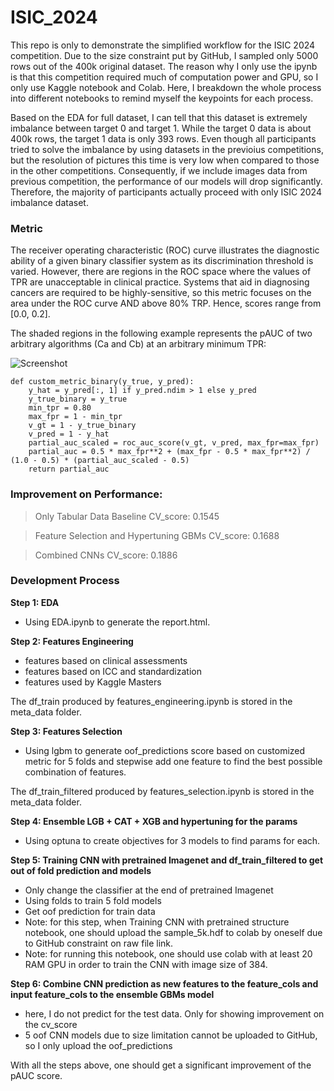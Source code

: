 # ISIC_2024

This repo is only to demonstrate the simplified workflow for the ISIC 2024 competition. Due to the size constraint put by GitHub, I sampled only 5000 rows out of the 400k original dataset.
The reason why I only use the ipynb is that this competition required much of computation power and GPU, so I only use Kaggle notebook and Colab. Here, I breakdown the whole process into 
different notebooks to remind myself the keypoints for each process. 

Based on the EDA for full dataset, I can tell that this dataset is extremely imbalance between target 0 and target 1. While the target 0 data is about 400k rows, 
the target 1 data is only 393 rows. Even though all participants tried to solve the imbalance by using datasets in the previoius competitions, but the resolution of pictures this time is very low
when compared to those in the other competitions. Consequently, if we include images data from previous competition, the performance of our models will drop significantly. Therefore, the majority of
participants actually proceed with only ISIC 2024 imbalance dataset.


### Metric
The receiver operating characteristic (ROC) curve illustrates the diagnostic ability of a given binary classifier system as its discrimination threshold is varied. However, there are regions in the ROC space where the values of TPR are unacceptable in clinical practice. Systems that aid in diagnosing cancers are required to be highly-sensitive, so this metric focuses on the area under the ROC curve AND above 80% TRP. Hence, scores range from [0.0, 0.2].

The shaded regions in the following example represents the pAUC of two arbitrary algorithms (Ca and Cb) at an arbitrary minimum TPR:

![Screenshot](https://github.com/Chienstartup/ISIC_2024/blob/main/isic_data/pauc.png)

```
def custom_metric_binary(y_true, y_pred):
    y_hat = y_pred[:, 1] if y_pred.ndim > 1 else y_pred
    y_true_binary = y_true
    min_tpr = 0.80
    max_fpr = 1 - min_tpr
    v_gt = 1 - y_true_binary
    v_pred = 1 - y_hat
    partial_auc_scaled = roc_auc_score(v_gt, v_pred, max_fpr=max_fpr)
    partial_auc = 0.5 * max_fpr**2 + (max_fpr - 0.5 * max_fpr**2) / (1.0 - 0.5) * (partial_auc_scaled - 0.5)
    return partial_auc
```

### Improvement on Performance:

> Only Tabular Data Baseline CV_score: 0.1545

> Feature Selection and Hypertuning GBMs CV_score: 0.1688

> Combined CNNs CV_score: 0.1886

### Development Process

**Step 1: EDA**
  * Using EDA.ipynb to generate the report.html.
    
**Step 2: Features Engineering**
  * features based on clinical assessments
  * features based on ICC and standardization
  * features used by Kaggle Masters
    
The df_train produced by features_engineering.ipynb is stored in the meta_data folder.

**Step 3: Features Selection**
  * Using lgbm to generate oof_predictions score based on customized metric for 5 folds and stepwise add one feature to find the best possible combination of features.

The df_train_filtered produced by features_selection.ipynb is stored in the meta_data folder.

**Step 4: Ensemble LGB + CAT + XGB and hypertuning for the params**
  * Using optuna to create objectives for 3 models to find params for each.

**Step 5: Training CNN with pretrained Imagenet and df_train_filtered to get out of fold prediction and models**
  * Only change the classifier at the end of pretrained Imagenet
  * Using folds to train 5 fold models
  * Get oof prediction for train data
  * Note: for this step, when Training CNN with pretrained structure notebook, one should upload the sample_5k.hdf to colab by oneself due to GitHub constraint on raw file link.
  * Note: for running this notebook, one should use colab with at least 20 RAM GPU in order to train the CNN with image size of 384.

**Step 6: Combine CNN prediction as new features to the feature_cols and input feature_cols to the ensemble GBMs model**
  * here, I do not predict for the test data. Only for showing improvement on the cv_score
  * 5 oof CNN models due to size limitation cannot be uploaded to GitHub, so I only upload the oof_predictions

With all the steps above, one should get a significant improvement of the pAUC score.
